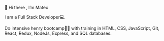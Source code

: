 👋 Hi there , I’m Mateo

I am a Full Stack Developer💻.

Do intensive henry bootcamp🚀🚀 with training in HTML, CSS, JavaScript, Git, React, Redux, NodeJs, Express, and SQL databases.
